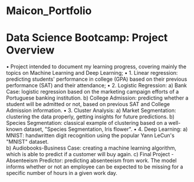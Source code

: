 # Maicon_Portfolio

# Data Science Bootcamp: Project Overview
• Project intended to document my learning progress, covering mainly the topics on Machine Learning and Deep Learning;
• 1. Linear regression: predicting students' performance in college (GPA) based on their previous performance (SAT) and their attendance;
• 2. Logistic Regression:
     a) Bank Case: logistic regression based on the marketing campaign efforts of a Portuguese banking institution.
     b) College Admission: predicting whether a student will be admitted or not, based on previous SAT and College Admission information.
• 3. Cluster Analysis:
     a) Market Segmentation: clustering the data properly, getting insights for future predictions.
     b) Species Segmentation: classical example of clustering based on a well-known dataset, "Species Segmentation, Iris flower".
• 4. Deep Learning: 
     a) MNIST: handwritten digit recognition using the popular Yann LeCun's "MNIST" dataset.  
     b) Audiobooks-Business Case: creating a machine learning algorithm, which is able to predict if a customer will buy again.
     c) Final Project - Absenteeism Predictor: predicting absenteeism from work. The model informs whether or not an employee can be expected to be missing for a specific number         of hours in a given work day.
